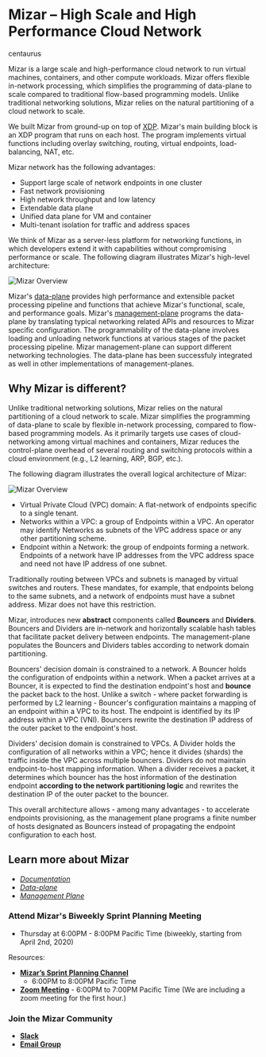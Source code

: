 # Mizar – High Scale and High Performance Cloud Network #

centaurus

Mizar is a large scale and high-performance cloud network to run virtual
machines, containers, and other compute workloads. Mizar offers flexible
in-network processing, which simplifies the programming of data-plane to scale
compared to traditional flow-based programming models. Unlike traditional
networking solutions, Mizar relies on the natural partitioning of a cloud
network to scale.

We built Mizar from ground-up on top of
[XDP](https://prototype-kernel.readthedocs.io/en/latest/networking/XDP/).
Mizar's main building block is an XDP program that runs on each host. The
program implements virtual functions including overlay switching, routing,
virtual endpoints, load-balancing, NAT, etc.

Mizar network has the following advantages:

- Support large scale of network endpoints in one cluster
- Fast network provisioning
- High network throughput and low latency
- Extendable data plane
- Unified data plane for VM and container
- Multi-tenant isolation for traffic and address spaces

We think of Mizar as a server-less platform for networking functions, in which
developers extend it with capabilities without compromising performance or
scale. The following diagram illustrates Mizar's high-level architecture:

![Mizar Overview](docs/design/png/overall_mgmt_dp.png)

Mizar's [data-plane](docs/design/dp_overview.md) provides high performance and
extensible packet processing pipeline and functions that achieve Mizar's
functional, scale, and performance goals. Mizar's
[management-plane](docs/design/mp_overview.md) programs the data-plane by
translating typical networking related APIs and resources to Mizar specific
configuration. The programmability of the data-plane involves loading and
unloading network functions at various stages of the packet processing pipeline.
Mizar management-plane can support different networking technologies. The
data-plane has been successfuly integrated as well in other implementations of
management-planes.

## Why Mizar is different?

Unlike traditional networking solutions, Mizar relies on the natural
partitioning of a cloud network to scale. Mizar simplifies the programming of
data-plane to scale by flexible in-network processing, compared to flow-based
programming models. As it primarily targets use cases of cloud-networking among
virtual machines and containers, Mizar reduces the control-plane overhead of
several routing and switching protocols within a cloud environment (e.g., L2
learning, ARP, BGP, etc.).

The following diagram illustrates the overall logical architecture of Mizar:

![Mizar Overview](docs/design/png/Mizar.png)

* Virtual Private Cloud (VPC) domain: A flat-network of endpoints specific to a
  single tenant.
* Networks within a VPC: a group of Endpoints within a VPC. An operator may
  identify Networks as subnets of the VPC address space or any other
  partitioning scheme.
* Endpoint within a Network: the group of endpoints forming a network. Endpoints
  of a network have IP addresses from the VPC address space and need not have IP
  address of one subnet.

Traditionally routing between VPCs and subnets is managed by virtual switches
and routers. These mandates, for example, that endpoints belong to the same
subnets, and a network of endpoints must have a subnet address. Mizar does not
have this restriction.

Mizar, introduces new **abstract** components called **Bouncers** and
**Dividers**. Bouncers and Dividers are in-network and horizontally scalable
hash tables that facilitate packet delivery between endpoints. The
management-plane populates the Bouncers and Dividers tables according to network
domain partitioning.

Bouncers' decision domain is constrained to a network. A Bouncer holds the
configuration of endpoints within a network. When a packet arrives at a Bouncer,
it is expected to find the destination endpoint's host and __bounce__ the packet
back to the host. Unlike a switch - where packet forwarding is performed by L2
learning - Bouncer's configuration maintains a mapping of an endpoint within a
VPC to its host. The endpoint is identified by its IP address within a VPC
(VNI). Bouncers rewrite the destination IP address of the outer packet to the
endpoint's host.

Dividers' decision domain is constrained to VPCs. A Divider holds the
configuration of all networks within a VPC; hence it divides (shards) the
traffic inside the VPC across multiple bouncers. Dividers do not maintain
endpoint-to-host mapping information. When a divider receives a packet, it
determines which bouncer has the host information of the destination endpoint
**according to the network partitioning logic** and rewrites the destination IP
of the outer packet to the bouncer.

This overall architecture allows - among many advantages - to accelerate
endpoints provisioning, as the management plane programs a finite number of
hosts designated as Bouncers instead of propagating the endpoint configuration
to each host.

## Learn more about Mizar

* [*Documentation*](https://mizar.readthedocs.io/en/latest/)
* [*Data-plane*](docs/design/dp_overview.md)
* [*Management Plane*](docs/design/mp_overview.md)

### Attend Mizar's Biweekly Sprint Planning Meeting
- Thursday at 6:00PM - 8:00PM Pacific Time (biweekly, starting from
  April 2nd, 2020)

Resources:

- [**Mizar’s Sprint Planning
  Channel**](https://app.slack.com/client/TMNECBVT5/C010VLRH4SZ/thread/G0107KU0Y5Q-1585243073.003900)
  - 6:00PM to 8:00PM Pacific Time 
- [**Zoom Meeting**](https://futurewei.zoom.us/j/421246133) - 6:00PM to 7:00PM Pacific Time (We are including a zoom meeting for the first hour.) 

### Join the Mizar Community

- [**Slack**](https://join.slack.com/t/mizar-group/shared_invite/zt-9md5gw7m-Fp8n1iV9H04Nn8P3lwTEMA)
- [**Email Group**](https://groups.google.com/forum/#!forum/mizar-cloud-networking)

